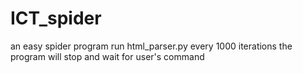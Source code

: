 # ICT_spider
an easy spider program
run html_parser.py
every 1000 iterations the program will stop and wait for user's command